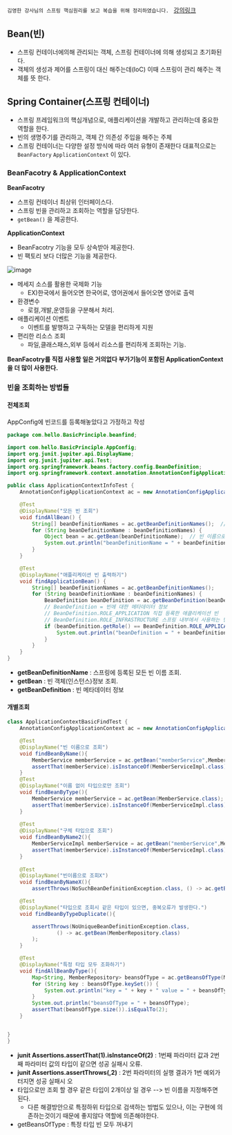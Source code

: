 ``
김영한 강사님의 스프링 핵심원리를 보고 복습을 위해 정리하였습니다. 
``
[강의링크](https://www.inflearn.com/course/%EC%8A%A4%ED%94%84%EB%A7%81-%ED%95%B5%EC%8B%AC-%EC%9B%90%EB%A6%AC-%EA%B8%B0%EB%B3%B8%ED%8E%B8)


## Bean(빈)
- 스프링 컨테이너에의해 관리되는 객체, 스프링 컨테이너에 의해 생성되고 초기화된다.
- 객체의 생성과 제어를 스프링이 대신 해주는데(IoC) 이때 스프링이 관리 해주는 객체를 뜻 한다. 



## Spring Container(스프링 컨테이너)
- 스프링 프레임워크의 핵심개념으로, 애플리케이션을 개발하고 관리하는데 중요한 역할을 한다.
- 빈의 생명주기를 관리하고, 객체 간 의존성 주입을 해주는 주체
- 스프링 컨테이너는 다양한 설정 방식에 따라 여러 유형이 존재한다 대표적으로는 `BeanFactory` `ApplicationContext` 이 있다.

### BeanFacotry & ApplicationContext
**BeanFacotry**
- 스프링 컨테이너 최상위 인터페이스다.
- 스프링 빈을 관리하고 조회하는 역할을 담당한다.
- `getBean()` 을 제공한다.


**ApplicationContext**
- BeanFacotry 기능을 모두 상속받아 제공한다.
- 빈 팩토리 보다 더많은 기능을 제공한다. <br>

![image](https://github.com/GukSense/TIL/assets/101082667/14534a0c-be76-4875-8414-9d3c486852f8) 

- 메세지 소스를 활용한 국제화 기능
  - EX)한국에서 들어오면 한국어로, 영어권에서 들어오면 영어로 출력 
- 환경변수
  - 로컬,개발,운영등을 구분해서 처리.
- 애플리케이션 이벤트
  - 이벤트를 발행하고 구독하는 모델을 편리하게 지원
- 편리한 리소스 조회
  - 파일,클래스패스,외부 등에서 리소스를 편리하게 조회하는 기능.  


**BeanFacotry를 직접 사용할 일은 거의없다 부가기능이 포함된 ApplicationContext을 더 많이 사용한다.**

### 빈을 조회하는 방법들
#### 전체조회
AppConfig에 빈코드를 등록해놓았다고 가정하고 작성
``` java
package com.hello.BasicPrinciple.beanfind;

import com.hello.BasicPrinciple.AppConfig;
import org.junit.jupiter.api.DisplayName;
import org.junit.jupiter.api.Test;
import org.springframework.beans.factory.config.BeanDefinition;
import org.springframework.context.annotation.AnnotationConfigApplicationContext;

public class ApplicationContextInfoTest {
    AnnotationConfigApplicationContext ac = new AnnotationConfigApplicationContext(AppConfig.class);

    @Test
    @DisplayName("모든 빈 조회")
    void findAllBean() {
        String[] beanDefinitionNames = ac.getBeanDefinitionNames();  // 스프링에 등록된 모든 빈이름 가져오기
        for (String beanDefinitionName : beanDefinitionNames) {
            Object bean = ac.getBean(beanDefinitionName);  // 빈 이름으로 빈 객체(인스턴스)정보 가져오기
            System.out.println("beanDefinitionName = " + beanDefinitionName + "object = " + bean);
        }
    }

    @Test
    @DisplayName("애플리케이션 빈 출력하기")
    void findApplicationBean() {
        String[] beanDefinitionNames = ac.getBeanDefinitionNames();
        for (String beanDefinitionName : beanDefinitionNames) {
            BeanDefinition beanDefinition = ac.getBeanDefinition(beanDefinitionName);
            // BeanDefinition = 빈에 대한 메타데이터 정보
            // BeanDefinition.ROLE_APPLICATION 직접 등록한 애클리케이션 빈
            // BeanDefinition.ROLE_INFRASTRUCTURE 스프링 내부에서 사용하는 빈
            if (beanDefinition.getRole() == BeanDefinition.ROLE_APPLICATION) {
                System.out.println("beanDefinition = " + beanDefinition);
            }
        }
    }
}
```

- **getBeanDefinitionName** : 스프링에 등록된 모든 빈 이름 조회.
- **getBean** : 빈 객체(인스턴스)정보 조회.
- **getBeanDefinition** : 빈 메타데이터 정보

#### 개별조회
``` java
class ApplicationContextBasicFindTest {
    AnnotationConfigApplicationContext ac = new AnnotationConfigApplicationContext(AppConfig.class);

    @Test
    @DisplayName("빈 이름으로 조회")
    void findBeanByName(){
        MemberService memberService = ac.getBean("memberService",MemberService.class);
        assertThat(memberService).isInstanceOf(MemberServiceImpl.class);
    }
    @Test
    @DisplayName("이름 없이 타입으로만 조회")
    void findBeanByType(){
        MemberService memberService = ac.getBean(MemberService.class);
        assertThat(memberService).isInstanceOf(MemberServiceImpl.class);
    }
    
    @Test
    @DisplayName("구체 타입으로 조회")
    void findBeanByName2(){
        MemberServiceImpl memberService = ac.getBean("memberService",MemberServiceImpl.class);
        assertThat(memberService).isInstanceOf(MemberServiceImpl.class);
    }
    
    @Test
    @DisplayName("빈이름으로 조회X")
    void findBeanByNameX(){
        assertThrows(NoSuchBeanDefinitionException.class, () -> ac.getBean("xxxx", MemberService.class));

    @Test
    @DisplayName("타입으로 조회시 같은 타입이 있으면, 중복오류가 발생한다.")
    void findBeanByTypeDuplicate(){

        assertThrows(NoUniqueBeanDefinitionException.class,
                () -> ac.getBean(MemberRepository.class)
        );
    }

    @Test
    @DisplayName("특정 타입 모두 조화하기")
    void findAllBeanByType(){
        Map<String, MemberRepository> beansOfType = ac.getBeansOfType(MemberRepository.class);
        for (String key : beansOfType.keySet()) {
            System.out.println("key = " + key + " value = " + beansOfType.get(key));
        }
        System.out.println("beansOfType = " + beansOfType);
        assertThat(beansOfType.size()).isEqualTo(2);
    }


}
}

```
- **junit Assertions.assertThat(1).isInstanceOf(2)** : 1번째 파라미터 값과 2번째 파라미터 값의 타입이 같으면 성공 실패시 오류.
- **junit Assertions.assertThrows(,2)** : 2번 파라미터의 실행 결과가 1번 예외가 터지면 성공 실패시 오
- 타입으로만 조회 할 경우 같은 타입이 2개이상 일 경우 --> 빈 이름을 지정해주면 된다.
  - 다른 해결방안으로 특정하위 타입으로 검색하는 방법도 있으나, 이는 구현에 의존하는것이기 때문에 좋지않다 역할에 의존해야한다. 
- getBeansOfType : 특정 타입 빈 모두 꺼내기

